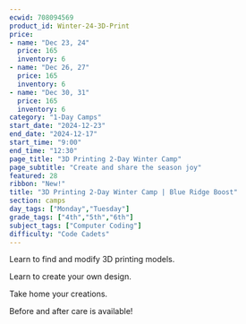 ```yaml
---
ecwid: 708094569
product_id: Winter-24-3D-Print
price:
- name: "Dec 23, 24"
  price: 165
  inventory: 6
- name: "Dec 26, 27"
  price: 165
  inventory: 6
- name: "Dec 30, 31"
  price: 165
  inventory: 6
category: "1-Day Camps"
start_date: "2024-12-23"
end_date: "2024-12-17"
start_time: "9:00"
end_time: "12:30"
page_title: "3D Printing 2-Day Winter Camp"
page_subtitle: "Create and share the season joy"
featured: 28
ribbon: "New!"
title: "3D Printing 2-Day Winter Camp | Blue Ridge Boost"
section: camps
day_tags: ["Monday","Tuesday"]
grade_tags: ["4th","5th","6th"]
subject_tags: ["Computer Coding"]
difficulty: "Code Cadets"
---
```

<p>Learn to find and modify 3D printing models.</p><p>Learn to create your own design.</p><p>Take home your creations.</p><p>Before and after care is available!</p>
